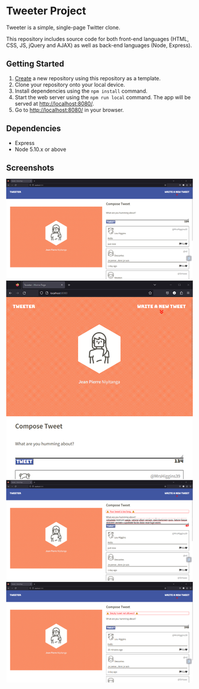 # Tweeter Project

Tweeter is a simple, single-page Twitter clone. 

This repository includes  source code for both front-end languages (HTML, CSS, JS, jQuery and AJAX) as well as back-end languages (Node, Express).

## Getting Started

1. [Create](https://docs.github.com/en/repositories/creating-and-managing-repositories/creating-a-repository-from-a-template) a new repository using this repository as a template.
2. Clone your repository onto your local device.
3. Install dependencies using the `npm install` command.
3. Start the web server using the `npm run local` command. The app will be served at <http://localhost:8080/>.
4. Go to <http://localhost:8080/> in your browser.

## Dependencies

- Express
- Node 5.10.x or above

## Screenshots
!["Screenshot of homepage on a desktop"](https://raw.githubusercontent.com/jpniyitanga/TweeterApp/f0e5ea7afca24a42758a03349b100e19aeca1232/docs/homepage-desktop-screen.png)
!["Screenshot of homepage on a small device"](https://raw.githubusercontent.com/jpniyitanga/TweeterApp/f0e5ea7afca24a42758a03349b100e19aeca1232/docs/homepage-small-screen.png)
!["Screenshot of a long tweet warning"](https://raw.githubusercontent.com/jpniyitanga/TweeterApp/f0e5ea7afca24a42758a03349b100e19aeca1232/docs/long-tweet-warning.png)
!["Screenshot of an empty tweet warning"](https://raw.githubusercontent.com/jpniyitanga/TweeterApp/f0e5ea7afca24a42758a03349b100e19aeca1232/docs/empty-tweet-warning.png)


